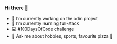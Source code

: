 ### Hi there 👋
- 🔭 I’m currently working on the odin project
- 🌱 I’m currently learning full-stack
- 💻 #100DaysOfCode challenge
- 💬 Ask me about hobbies, sports, favourite pizza 🍕
<!--
**INFINITYX00/INFINITYX00** is a ✨ _special_ ✨ repository because its `README.md` (this file) appears on your GitHub profile.

- 🔭 I’m currently working on the odin project
- 🌱 I’m currently learning full-stack
- 💬 Ask me about hobbies, sports, favourite pizza 🍕
-->
